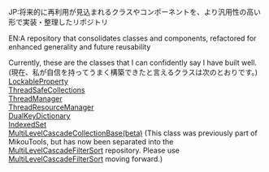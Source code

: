 JP:将来的に再利用が見込まれるクラスやコンポーネントを、より汎用性の高い形で実装・整理したリポジトリ

EN:A repository that consolidates classes and components, refactored for enhanced generality and future reusability  
  
  
Currently, these are the classes that I can confidently say I have built well.(現在、私が自信を持ってうまく構築できたと言えるクラスは次のとおりです。)   
[LockableProperty](https://github.com/Mikou2761210/MikouTools/blob/main/MikouTools/Thread/Utils/LockableProperty.cs)  
[ThreadSafeCollections](https://github.com/Mikou2761210/MikouTools/tree/main/MikouTools/Thread/ThreadSafe/Collections)  
[ThreadManager](https://github.com/Mikou2761210/MikouTools/blob/main/MikouTools/Thread/Specialized/ThreadManager.cs)  
[ThreadResourceManager](https://github.com/Mikou2761210/MikouTools/blob/main/MikouTools/Thread/Specialized/ThreadResourceManager.cs)  
[DualKeyDictionary](https://github.com/Mikou2761210/MikouTools/blob/main/MikouTools/Collections/Optimized/DualKeyDictionary.cs)  
[IndexedSet](https://github.com/Mikou2761210/MikouTools/blob/main/MikouTools/Collections/Optimized/IndexedSet.cs)  
[MultiLevelCascadeCollectionBase(beta)](https://github.com/Mikou2761210/MikouTools/blob/main/MikouTools/Collections/Specialized/MultiLevelCascadeFilterSort/MultiLevelCascadeCollectionBase.cs)
(This class was previously part of MikouTools, but has now been separated into the [MultiLevelCascadeFilterSort](https://github.com/Mikou2761210/MultiLevelCascadeFilterSort) repository. Please use [MultiLevelCascadeFilterSort](https://github.com/Mikou2761210/MultiLevelCascadeFilterSort) moving forward.)
